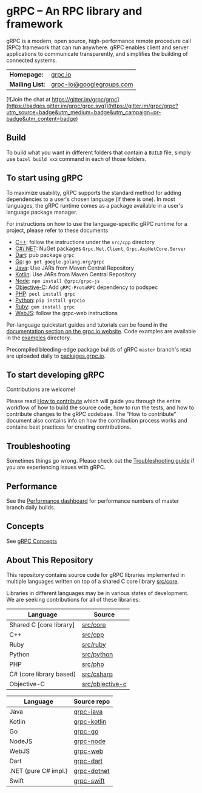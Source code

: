 # gRPC – An RPC library and framework

gRPC is a modern, open source, high-performance remote procedure call (RPC)
framework that can run anywhere. gRPC enables client and server applications to
communicate transparently, and simplifies the building of connected systems.

<table>
  <tr>
    <td><b>Homepage:</b></td>
    <td><a href="https://grpc.io/">grpc.io</a></td>
  </tr>
  <tr>
    <td><b>Mailing List:</b></td>
    <td><a href="https://groups.google.com/forum/#!forum/grpc-io">grpc-io@googlegroups.com</a></td>
  </tr>
</table>

[![Join the chat at https://gitter.im/grpc/grpc](https://badges.gitter.im/grpc/grpc.svg)](https://gitter.im/grpc/grpc?utm_source=badge&utm_medium=badge&utm_campaign=pr-badge&utm_content=badge)

## Build

To build what you want in different folders that contain a `BUILD` file, simply use `bazel build xxx` command in each of those folders.

## To start using gRPC

To maximize usability, gRPC supports the standard method for adding dependencies
to a user's chosen language (if there is one). In most languages, the gRPC
runtime comes as a package available in a user's language package manager.

For instructions on how to use the language-specific gRPC runtime for a project,
please refer to these documents

- [C++](src/cpp): follow the instructions under the `src/cpp` directory
- [C#/.NET](https://github.com/grpc/grpc-dotnet): NuGet packages `Grpc.Net.Client`, `Grpc.AspNetCore.Server`
- [Dart](https://github.com/grpc/grpc-dart): pub package `grpc`
- [Go](https://github.com/grpc/grpc-go): `go get google.golang.org/grpc`
- [Java](https://github.com/grpc/grpc-java): Use JARs from Maven Central
  Repository
- [Kotlin](https://github.com/grpc/grpc-kotlin): Use JARs from Maven Central
  Repository
- [Node](https://github.com/grpc/grpc-node): `npm install @grpc/grpc-js`
- [Objective-C](src/objective-c): Add `gRPC-ProtoRPC` dependency to podspec
- [PHP](src/php): `pecl install grpc`
- [Python](src/python/grpcio): `pip install grpcio`
- [Ruby](src/ruby): `gem install grpc`
- [WebJS](https://github.com/grpc/grpc-web): follow the grpc-web instructions

Per-language quickstart guides and tutorials can be found in the
[documentation section on the grpc.io website](https://grpc.io/docs/). Code
examples are available in the [examples](examples) directory.

Precompiled bleeding-edge package builds of gRPC `master` branch's `HEAD` are
uploaded daily to [packages.grpc.io](https://packages.grpc.io).

## To start developing gRPC

Contributions are welcome!

Please read [How to contribute](CONTRIBUTING.md) which will guide you through
the entire workflow of how to build the source code, how to run the tests, and
how to contribute changes to the gRPC codebase. The "How to contribute" document
also contains info on how the contribution process works and contains best
practices for creating contributions.

## Troubleshooting

Sometimes things go wrong. Please check out the
[Troubleshooting guide](TROUBLESHOOTING.md) if you are experiencing issues with
gRPC.

## Performance

See the
[Performance dashboard](https://grafana-dot-grpc-testing.appspot.com/)
for performance numbers of master branch daily builds.

## Concepts

See [gRPC Concepts](CONCEPTS.md)

## About This Repository

This repository contains source code for gRPC libraries implemented in multiple
languages written on top of a shared C core library [src/core](src/core).

Libraries in different languages may be in various states of development. We are
seeking contributions for all of these libraries:

| Language                | Source                             |
| ----------------------- | ---------------------------------- |
| Shared C [core library] | [src/core](src/core)               |
| C++                     | [src/cpp](src/cpp)                 |
| Ruby                    | [src/ruby](src/ruby)               |
| Python                  | [src/python](src/python)           |
| PHP                     | [src/php](src/php)                 |
| C# (core library based) | [src/csharp](src/csharp)           |
| Objective-C             | [src/objective-c](src/objective-c) |

| Language             | Source repo                                        |
| -------------------- | -------------------------------------------------- |
| Java                 | [grpc-java](https://github.com/grpc/grpc-java)     |
| Kotlin               | [grpc-kotlin](https://github.com/grpc/grpc-kotlin) |
| Go                   | [grpc-go](https://github.com/grpc/grpc-go)         |
| NodeJS               | [grpc-node](https://github.com/grpc/grpc-node)     |
| WebJS                | [grpc-web](https://github.com/grpc/grpc-web)       |
| Dart                 | [grpc-dart](https://github.com/grpc/grpc-dart)     |
| .NET (pure C# impl.) | [grpc-dotnet](https://github.com/grpc/grpc-dotnet) |
| Swift                | [grpc-swift](https://github.com/grpc/grpc-swift) |
